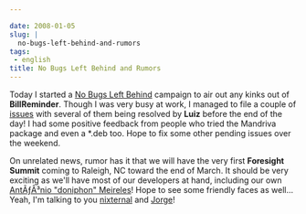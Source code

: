 ```yaml
---

date: 2008-01-05
slug: |
  no-bugs-left-behind-and-rumors
tags:
 - english
title: No Bugs Left Behind and Rumors
---
```


Today I started a [No Bugs Left
Behind](http://billreminder.gnulinuxbrasil.org/?p=11) campaign to air
out any kinks out of **BillReminder**. Though I was very busy at work, I
managed to file a couple of
[issues](https://sourceforge.net/tracker/?group_id=161428&atid=819795)
with several of them being resolved by **Luiz** before the end of the
day! I had some positive feedback from people who tried the Mandriva
package and even a \*.deb too. Hope to fix some other pending issues
over the weekend.

On unrelated news, rumor has it that we will have the very first
**Foresight Summit** coming to Raleigh, NC toward the end of March. It
should be very exciting as we'll have most of our developers at hand,
including our own [AntÃƒÂ³nio "doniphon"
Meireles](http://web.foresightlinux.org/planet/user/4)! Hope to see some
friendly faces as well... Yeah, I'm talking to you
[nixternal](http://blog.nixternal.com/) and
[Jorge](http://stompbox.typepad.com/blog/)!
